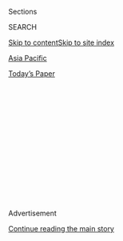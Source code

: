 <div id="app">

<div>

<div>

<div>

<div class="NYTAppHideMasthead css-1q2w90k e1suatyy0">

<div class="section css-ui9rw0 e1suatyy2">

<div class="css-eph4ug er09x8g0">

<div class="css-6n7j50">

</div>

<span class="css-1dv1kvn">Sections</span>

<div class="css-10488qs">

<span class="css-1dv1kvn">SEARCH</span>

</div>

[Skip to content](#site-content)[Skip to site index](#site-index)

</div>

<div id="masthead-section-label" class="css-1wr3we4 eaxe0e00">

[Asia
Pacific](https://www.nytimes.com/section/world/asia)

</div>

<div class="css-10698na e1huz5gh0">

</div>

</div>

<div id="masthead-bar-one" class="section hasLinks css-15hmgas e1csuq9d3">

<div class="css-uqyvli e1csuq9d0">

</div>

<div class="css-1uqjmks e1csuq9d1">

</div>

<div class="css-9e9ivx">

[](https://myaccount.nytimes.com/auth/login?response_type=cookie&client_id=vi)

</div>

<div class="css-1bvtpon e1csuq9d2">

[Today’s
Paper](https://www.nytimes.com/section/todayspaper)

</div>

</div>

</div>

</div>

<div data-aria-hidden="false">

<div id="site-content" data-role="main">

<div>

<div class="css-1aor85t" style="opacity:0.000000001;z-index:-1;visibility:hidden">

<div class="css-1hqnpie">

<div class="css-epjblv">

<span class="css-17xtcya">[Asia
Pacific](/section/world/asia)</span><span class="css-x15j1o">|</span><span class="css-fwqvlz">Claims
Against South Korean President: Extortion, Abuse of Power and
Bribery</span>

</div>

<div class="css-k008qs">

<div class="css-1iwv8en">

<span class="css-18z7m18"></span>

<div>

</div>

</div>

<span class="css-1n6z4y">https://nyti.ms/2hnyHNi</span>

<div class="css-1705lsu">

<div class="css-4xjgmj">

<div class="css-4skfbu" data-role="toolbar" data-aria-label="Social Media Share buttons, Save button, and Comments Panel with current comment count" data-testid="share-tools">

  - 
  - 
  - 
  - 
    
    <div class="css-6n7j50">
    
    </div>

  - 

</div>

</div>

</div>

</div>

</div>

</div>

<div class="css-13pd83m">

</div>

<div id="top-wrapper" class="css-1sy8kpn">

<div id="top-slug" class="css-l9onyx">

Advertisement

</div>

[Continue reading the main
story](#after-top)

<div class="ad top-wrapper" style="text-align:center;height:100%;display:block;min-height:250px">

<div id="top" class="place-ad" data-position="top" data-size-key="top">

</div>

</div>

<div id="after-top">

</div>

</div>

<div id="sponsor-wrapper" class="css-1hyfx7x">

<div id="sponsor-slug" class="css-19vbshk">

Supported by

</div>

[Continue reading the main
story](#after-sponsor)

<div id="sponsor" class="ad sponsor-wrapper" style="text-align:center;height:100%;display:block">

</div>

<div id="after-sponsor">

</div>

</div>

<div class="css-1vkm6nb ehdk2mb0">

# Claims Against South Korean President: Extortion, Abuse of Power and Bribery

</div>

<div class="css-79elbk" data-testid="photoviewer-wrapper">

<div class="css-z3e15g" data-testid="photoviewer-wrapper-hidden">

</div>

<div class="css-1a48zt4 ehw59r15" data-testid="photoviewer-children">

![<span class="css-16f3y1r e13ogyst0" data-aria-hidden="true">A protest
in Seoul, South Korea, on Saturday calling for President Park Geun-hye
to step
down.</span><span class="css-cnj6d5 e1z0qqy90" itemprop="copyrightHolder"><span class="css-1ly73wi e1tej78p0">Credit...</span><span><span>Kim
Hong-Ji/Reuters</span></span></span>](https://static01.nyt.com/images/2016/12/09/world/09CHARGES-1/09CHARGES-1-articleInline.jpg?quality=75&auto=webp&disable=upscale)

</div>

</div>

<div class="css-xt80pu e12qa4dv0">

<div class="css-18e8msd">

<div class="css-vp77d3 epjyd6m0">

<div class="css-1baulvz">

By [<span class="css-1baulvz last-byline" itemprop="name">Choe
Sang-Hun</span>](http://www.nytimes.com/by/choe-sang-hun)

</div>

</div>

  - Dec. 8,
    2016

  - 
    
    <div class="css-4xjgmj">
    
    <div class="css-d8bdto" data-role="toolbar" data-aria-label="Social Media Share buttons, Save button, and Comments Panel with current comment count" data-testid="share-tools">
    
      - 
      - 
      - 
      - 
        
        <div class="css-6n7j50">
        
        </div>
    
      - 
    
    </div>
    
    </div>

</div>

</div>

<div class="section meteredContent css-1r7ky0e" name="articleBody" itemprop="articleBody">

<div class="css-1fanzo5 StoryBodyCompanionColumn">

<div class="css-53u6y8">

SEOUL, South Korea — South Korea’s National Assembly voted Friday on a
motion to
[impeach](http://www.nytimes.com/2016/12/09/world/asia/south-korea-president-park-geun-hye-impeached.html)
President Park Geun-hye, whose government has been [consumed by a
corruption
scandal](http://www.nytimes.com/2016/12/06/world/asia/park-geun-hye-south-korea-april.html).
The motion accuses her of “extensive and serious violations of the
Constitution and the law.” Prosecutors have also accused her of crimes
in connection with the scandal, though as president she cannot be
indicted.

Here are the accusations against Ms. Park, which she has dismissed,
through her spokesman and her lawyer, as a “house of cards”:

**Extortion and abuse of power**

In their indictment of Ms. Park’s [longtime friend Choi
Soon-sil](https://www.nytimes.com/2016/11/01/world/asia/south-korea-park-geun-hye-choi-soon-sil.html),
which named Ms. Park as an accomplice, prosecutors made the following
accusations:

**•** In 2014, Ms. Park told an aide, Ahn Chong-bum, to help a company
run by one of Ms. Choi’s associates secure a contract with Hyundai
Motor. Mr. Ahn relayed the request to Hyundai, and the company won an
$860,000 contract. Ms. Choi received kickbacks worth $44,000, including
a Chanel handbag, from her associate.

**•** In a series of meetings in July 2015, Ms. Park asked the chairmen
of eight large companies to contribute to two new foundations, meant to
promote South Korean culture and sports. Ms. Park asked Ms. Choi to
build and run them. With the help of presidential aides, Ms. Choi
pressured the companies into donating the equivalent of $69 million to
the foundations.

**•** In January of this year, Ms. Choi started a sports management
company called the Blue K. With the backing of Ms. Park and Mr. Ahn, she
coerced the conglomerate Lotte into donating $6 million for a sports
complex that the company hoped to build and manage. In February, Ms.
Park asked the steel maker Posco to help Ms. Choi’s company; under
pressure from Mr. Ahn, Posco agreed to create a fencing team so that the
Blue K could manage it.

</div>

</div>

<div class="css-1fanzo5 StoryBodyCompanionColumn">

<div class="css-53u6y8">

**•** In February, again under Ms. Park’s orders, Mr. Ahn asked Hyundai
and KT, a telecommunications firm, to hire Ms. Choi’s advertising
agency. Both complied, and the agency made $1.2 million from the
contracts.

</div>

</div>

<div class="css-79elbk" data-testid="photoviewer-wrapper">

<div class="css-z3e15g" data-testid="photoviewer-wrapper-hidden">

</div>

<div class="css-1a48zt4 ehw59r15" data-testid="photoviewer-children">

![<span class="css-16f3y1r e13ogyst0" data-aria-hidden="true">Choi
Soon-sil, a longtime friend of Ms. Park’s who is widely seen as her
secret adviser, was formally arrested in Seoul last
month.</span><span class="css-cnj6d5 e1z0qqy90" itemprop="copyrightHolder"><span class="css-1ly73wi e1tej78p0">Credit...</span><span>Pool
photo, via Agence France-Presse — Getty
Images</span></span>](https://static01.nyt.com/images/2016/12/09/world/09CHARGES-2/09CHARGES-2-articleLarge.jpg?quality=75&auto=webp&disable=upscale)

</div>

</div>

<div class="css-1fanzo5 StoryBodyCompanionColumn">

<div class="css-53u6y8">

Prosecutors say these companies feared tax investigations or other forms
of official retaliation if they refused the requests. At a recent
hearing in the National Assembly, the companies’ chairmen confirmed that
the requests had come directly from Ms. Park or her aides and said it
would have been difficult to say no.

Ms. Park acknowledges that she met with the tycoons but denies that
coercion occurred. She has said that she helped create the foundations
for the public good and that she never personally profited from them.
Ms. Choi has also denied the accusations against her.

**Leaking confidential government documents**

Prosecutors say Ms. Park told another aide, Chung Ho-sung, to give 180
sets of government documents, 47 of them classified, to Ms. Choi between
January 2013 and April of this year. They contained, among other things,
information about who would be appointed to senior government jobs,
including national intelligence director. Ms. Choi held no official post
and had no security clearance.

</div>

</div>

<div class="css-1fanzo5 StoryBodyCompanionColumn">

<div class="css-53u6y8">

**Violating the Constitution**

In their motion to impeach Ms. Park, opposition parties cite the
accusations listed above, calling them violations of her constitutional
obligations to defend democracy and the market economy. In addition,
they say she violated the Constitution in the following ways:

**•** By conspiring to install associates of Ms. Choi in her government,
then letting Ms. Choi use those people to wield influence and win
lucrative contracts. The opposition also says Ms. Park caused people in
the government to be demoted or fired for trying to draw attention to
Ms. Choi’s activities.

**•** By forcing a newspaper to fire its president in 2014 after it
published articles about Ms. Choi’s purported influence. That undermined
the constitutionally guaranteed freedom of the press, the opposition
says.

**•** By failing to provide a full account of her activities on April
16, 2014, the day more than [300 people were killed when a ferry
sank](http://www.nytimes.com/2015/04/12/world/asia/legacy-of-south-korea-sewol-ferry-sinking.html)
in South Korean waters. Ms. Park did not emerge from her residence for
several hours that day, and the opposition says the public has a
constitutional right to know what she was doing. This accusation has
little if anything to do with the others, but Ms. Park’s critics have
long held her government responsible for the sinking, one of the
country’s worst peacetime disasters.

**Bribery**

The impeachment motion also accuses Ms. Park of soliciting bribes,
arguing that the donations to Ms. Choi’s foundations were made with the
expectation of favors from the government. The companies’ chairmen have
denied this.

</div>

</div>

</div>

<div>

</div>

<div>

</div>

<div>

</div>

<div>

<div id="bottom-wrapper" class="css-1ede5it">

<div id="bottom-slug" class="css-l9onyx">

Advertisement

</div>

[Continue reading the main
story](#after-bottom)

<div id="bottom" class="ad bottom-wrapper" style="text-align:center;height:100%;display:block;min-height:90px">

</div>

<div id="after-bottom">

</div>

</div>

</div>

</div>

</div>

## Site Index

<div>

</div>

## Site Information Navigation

  - [© <span>2020</span> <span>The New York Times
    Company</span>](https://help.nytimes.com/hc/en-us/articles/115014792127-Copyright-notice)

<!-- end list -->

  - [NYTCo](https://www.nytco.com/)
  - [Contact
    Us](https://help.nytimes.com/hc/en-us/articles/115015385887-Contact-Us)
  - [Work with us](https://www.nytco.com/careers/)
  - [Advertise](https://nytmediakit.com/)
  - [T Brand Studio](http://www.tbrandstudio.com/)
  - [Your Ad
    Choices](https://www.nytimes.com/privacy/cookie-policy#how-do-i-manage-trackers)
  - [Privacy](https://www.nytimes.com/privacy)
  - [Terms of
    Service](https://help.nytimes.com/hc/en-us/articles/115014893428-Terms-of-service)
  - [Terms of
    Sale](https://help.nytimes.com/hc/en-us/articles/115014893968-Terms-of-sale)
  - [Site
    Map](https://spiderbites.nytimes.com)
  - [Help](https://help.nytimes.com/hc/en-us)
  - [Subscriptions](https://www.nytimes.com/subscription?campaignId=37WXW)

</div>

</div>

</div>

</div>
